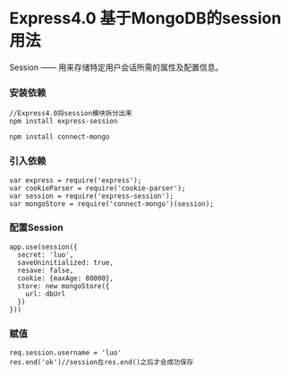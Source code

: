 # Express4.0 基于MongoDB的session用法
Session —— 用来存储特定用户会话所需的属性及配置信息。
### 安装依赖
```
//Express4.0将session模块拆分出来
npm install express-session
```
```
npm install connect-mongo
```

### 引入依赖
```
var express = require('express');
var cookieParser = require('cookie-parser');
var session = require('express-session');
var mongoStore = require('connect-mongo')(session);
```

### 配置Session
```
app.use(session({
  secret: 'luo',
  saveUninitialized: true,
  resave: false,
  cookie: {maxAge: 80000},
  store: new mongoStore({
    url: dbUrl
  })
}))
```

### 赋值
```
req.session.username = 'luo'
res.end('ok')//session在res.end()之后才会成功保存
```

